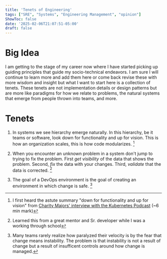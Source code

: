 ```yaml
---
title: 'Tenets of Engineering'
tags: ["SRE", "Systems", "Engineering Management", "opinion"]
ShowToc: false
date: '2025-02-06T21:07:51-05:00'
draft: false
---
```


# Big Idea

I am getting to the stage of my career now where I have started picking up guiding principles that guide my socio-technical endeavors. I am sure I will continue to learn more and add them here or come back revise these with more wisdom and insight but what I want to start here is a collection of tenets. These tenets are not implementation details or design patterns but are more like paradigms for how we relate to problems, the natural systems that emerge from people thrown into teams, and more.


# Tenets
1. In systems we see hierarchy emerge naturally. In this hierarchy, be it teams or software, look down for functionality and up for vision. This is how an organization scales, this is how code modularizes. [^1]

2. When you encounter an unknown problem in a system don't jump to trying to fix the problem. First _get visibility_ of the data that shows the problem. Second, _fix_ the data with your changes. Third, _validate_ that the data is corrected. [^2]

3. The goal of a DevOps environment is the goal of creating an environment in which change is safe. [^3]



[^1]: I first heard the astute summary "down for functionality and up for vision" from [Charity Majors' interview with the Kubernetes Podcast](https://kubernetespodcast.com/episode/230-observability_engmgmt/) (~6 min mark)
[^2]: Learned this from a great mentor and Sr. developer while I was a working through school
[^3]: Many teams rarely realize how paralyzed their velocity is by the fear that change means instability. The problem is that instability is not a result of change but a result of insufficent controls around how change is managed.

